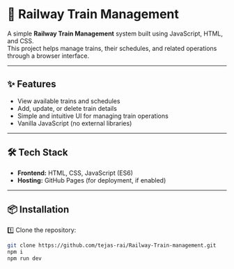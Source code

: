 # 🚆 Railway Train Management

A simple **Railway Train Management** system built using JavaScript, HTML, and CSS.  
This project helps manage trains, their schedules, and related operations through a browser interface.

---

## ✨ Features

- View available trains and schedules  
- Add, update, or delete train details  
- Simple and intuitive UI for managing train operations  
- Vanilla JavaScript (no external libraries)

---

## 🛠 Tech Stack

- **Frontend:** HTML, CSS, JavaScript (ES6)  
- **Hosting:** GitHub Pages (for deployment, if enabled)

---

## 📦 Installation

1️⃣ Clone the repository:

```bash
git clone https://github.com/tejas-rai/Railway-Train-management.git
npm i
npm run dev
